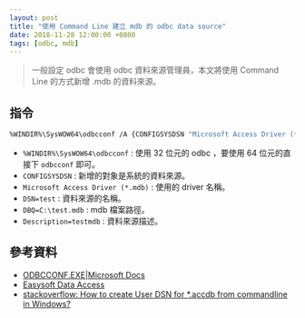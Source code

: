 ```yaml
---
layout: post
title: "使用 Command Line 建立 mdb 的 odbc data source"
date: 2018-11-28 12:00:00 +0800
tags: [odbc, mdb]
---
```


> 一般設定 odbc 會使用 odbc 資料來源管理員，本文將使用 Command Line 的方式新增 .mdb 的資料來源。

## 指令

```bash
%WINDIR%\SysWOW64\odbcconf /A {CONFIGSYSDSN "Microsoft Access Driver (*.mdb)" "DSN=test|DBQ=C:\test.mdb|Description=testmdb"}
```

* `%WINDIR%\SysWOW64\odbcconf` : 使用 32 位元的 odbc ，要使用 64 位元的直接下 `odbcconf` 即可。
* `CONFIGSYSDSN` : 新增的對象是系統的資料來源。
* `Microsoft Access Driver (*.mdb)` : 使用的 driver 名稱。
* `DSN=test` : 資料來源的名稱。
* `DBQ=C:\test.mdb` : mdb 檔案路徑。
* `Description=testmdb` : 資料來源描述。

## 參考資料

* [ODBCCONF.EXE|Microsoft Docs](https://docs.microsoft.com/en-us/sql/odbc/odbcconf-exe)
* [Easysoft Data Access](https://www.easysoft.com/support/kb/kb01084.html)
* [stackoverflow: How to create User DSN for *.accdb from commandline in Windows?](https://stackoverflow.com/questions/12744071/how-to-create-user-dsn-for-accdb-from-commandline-in-windows)